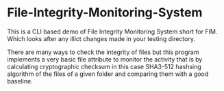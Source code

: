 # File-Integrity-Monitoring-System
This is a CLI based demo of File Integrity Monitoring System short for FIM. Which looks after any illict changes made in your
testing directory.

There are many ways to check the integrity of files but this program implements a very basic file attribute to monitor the activity
that is by calculating cryptographic checksum in this case SHA3-512 hashsing algorithm of the files of a given folder and comparing 
them with a good baseline.


